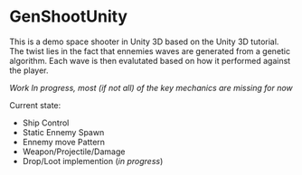 # GenShootUnity

This is a demo space shooter in Unity 3D based on the Unity 3D tutorial. The twist lies in the fact that ennemies waves are generated from a genetic algorithm. Each wave is then evalutated based on how it performed against the player. 

*Work In progress, most (if not all) of the key mechanics are missing for now*

Current state: 
- Ship Control
- Static Ennemy Spawn
- Ennemy move Pattern
- Weapon/Projectile/Damage
- Drop/Loot implemention (*in progress*)
